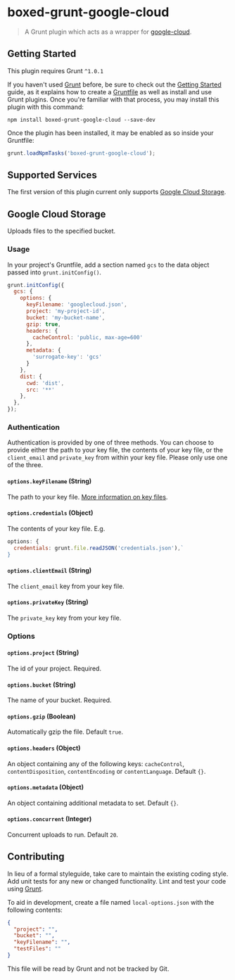 # boxed-grunt-google-cloud

> A Grunt plugin which acts as a wrapper for [google-cloud](https://github.com/GoogleCloudPlatform/google-cloud-node).

## Getting Started
This plugin requires Grunt `^1.0.1`

If you haven't used [Grunt](http://gruntjs.com/) before, be sure to check out the [Getting Started](http://gruntjs.com/getting-started) guide, as it explains how to create a [Gruntfile](http://gruntjs.com/sample-gruntfile) as well as install and use Grunt plugins. Once you're familiar with that process, you may install this plugin with this command:

```shell
npm install boxed-grunt-google-cloud --save-dev
```

Once the plugin has been installed, it may be enabled as so inside your Gruntfile:

```js
grunt.loadNpmTasks('boxed-grunt-google-cloud');
```

## Supported Services

The first version of this plugin current only supports [Google Cloud Storage](#google-cloud-storage).

## Google Cloud Storage

Uploads files to the specified bucket.

### Usage
In your project's Gruntfile, add a section named `gcs` to the data object passed into `grunt.initConfig()`.

```js
grunt.initConfig({
  gcs: {
    options: {
      keyFilename: 'googlecloud.json',
      project: 'my-project-id',
      bucket: 'my-bucket-name',
      gzip: true,
      headers: {
        cacheControl: 'public, max-age=600'
      },
      metadata: {
        'surrogate-key': 'gcs'
      }
    },
    dist: {
      cwd: 'dist',
      src: '**'
    },
  },
});
```

### Authentication

Authentication is provided by one of three methods. You can choose to provide either the path to your key file, the contents of your key file, or the `client_email` and `private_key` from within your key file. Please only use one of the three.

#### `options.keyFilename` (String)

The path to your key file. [More information on key files](https://github.com/GoogleCloudPlatform/google-cloud-node#authentication).

#### `options.credentials` (Object)

The contents of your key file. E.g.

```js
options: {
  credentials: grunt.file.readJSON('credentials.json'),`
}
```

#### `options.clientEmail` (String)

The `client_email` key from your key file.

#### `options.privateKey` (String)

The `private_key` key from your key file.

### Options

#### `options.project` (String)

The id of your project. Required.

#### `options.bucket` (String)

The name of your bucket. Required.

#### `options.gzip` (Boolean)

Automatically gzip the file. Default `true`.

#### `options.headers` (Object)

An object containing any of the following keys: `cacheControl`, `contentDisposition`, `contentEncoding` or `contentLanguage`. Default `{}`.

#### `options.metadata` (Object)

An object containing additional metadata to set. Default `{}`.

#### `options.concurrent` (Integer)

Concurrent uploads to run. Default `20`.

## Contributing
In lieu of a formal styleguide, take care to maintain the existing coding style. Add unit tests for any new or changed functionality. Lint and test your code using [Grunt](http://gruntjs.com/).

To aid in development, create a file named `local-options.json` with the following contents:

```json
{
  "project": "",
  "bucket": "",
  "keyFilename": "",
  "testFiles": ""
}
```
This file will be read by Grunt and not be tracked by Git.
